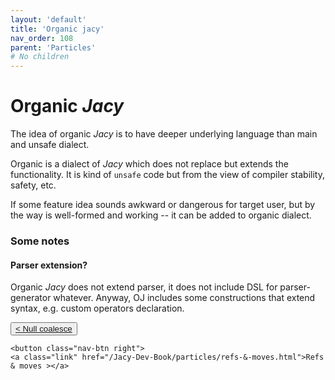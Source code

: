 ```yaml
---
layout: 'default'
title: 'Organic jacy'
nav_order: 108
parent: 'Particles'
# No children
---
```


# Organic _Jacy_

The idea of organic _Jacy_ is to have deeper underlying language than main and unsafe dialect.    

Organic is a dialect of _Jacy_ which does not replace but extends the functionality. 
It is kind of `unsafe` code but from the view of compiler stability, safety, etc.

If some feature idea sounds awkward or dangerous for target user, but by the way is well-formed and working -- it can be added to organic dialect.

### Some notes

#### Parser extension?

Organic _Jacy_ does not extend parser, it does not include DSL for parser-generator whatever. 
Anyway, OJ includes some constructions that extend syntax, e.g. custom operators declaration.
<div class="nav-btn-block">
    <button class="nav-btn left">
    <a class="link" href="/Jacy-Dev-Book/particles/null-coalesce.html">< Null coalesce</a>
</button>

    <button class="nav-btn right">
    <a class="link" href="/Jacy-Dev-Book/particles/refs-&-moves.html">Refs & moves ></a>
</button>

</div>
